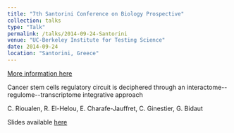 ```yaml
---
title: "7th Santorini Conference on Biology Prospective"
collection: talks
type: "Talk"
permalink: /talks/2014-09-24-Santorini
venue: "UC-Berkeley Institute for Testing Science"
date: 2014-09-24
location: "Santorini, Greece"
---
```


[More information here](https://esptnet.eu)

Cancer stem cells regulatory circuit is deciphered through an interactome--regulome--transcriptome integrative approach

C. Rioualen,  R. El-Helou, E. Charafe-Jauffret, C. Ginestier, G. Bidaut

Slides available [here](http://rioualen.github.io/files/2014-09-24_Santorini_slides.pdf)


